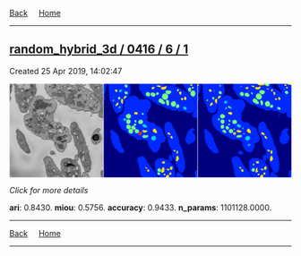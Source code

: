 
[Back](..)&nbsp;&nbsp;&nbsp;&nbsp;&nbsp;[Home](https://leapmanlab.github.io/snapshots)

---

<div class="summary"><a href="1"><h2>random_hybrid_3d / 0416 / 6 / 1</h2></a><p>Created 25 Apr 2019, 14:02:47
</p><a href="1"><img src="1/media/summary.png" align="center"></a><p>
<i>Click for more details</i>
</p></div>

**ari**: 0.8430. **miou**: 0.5756. **accuracy**: 0.9433. **n_params**: 1101128.0000. 

---

[Back](..)&nbsp;&nbsp;&nbsp;&nbsp;&nbsp;[Home](https://leapmanlab.github.io/snapshots)

---